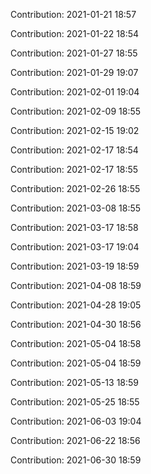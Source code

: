 Contribution: 2021-01-21 18:57

Contribution: 2021-01-22 18:54

Contribution: 2021-01-27 18:55

Contribution: 2021-01-29 19:07

Contribution: 2021-02-01 19:04

Contribution: 2021-02-09 18:55

Contribution: 2021-02-15 19:02

Contribution: 2021-02-17 18:54

Contribution: 2021-02-17 18:55

Contribution: 2021-02-26 18:55

Contribution: 2021-03-08 18:55

Contribution: 2021-03-17 18:58

Contribution: 2021-03-17 19:04

Contribution: 2021-03-19 18:59

Contribution: 2021-04-08 18:59

Contribution: 2021-04-28 19:05

Contribution: 2021-04-30 18:56

Contribution: 2021-05-04 18:58

Contribution: 2021-05-04 18:59

Contribution: 2021-05-13 18:59

Contribution: 2021-05-25 18:55

Contribution: 2021-06-03 19:04

Contribution: 2021-06-22 18:56

Contribution: 2021-06-30 18:59

